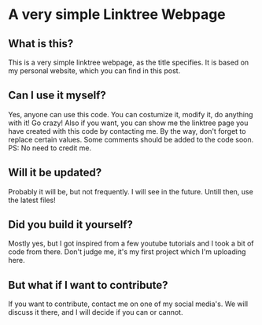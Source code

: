 # A very simple Linktree Webpage

## What is this?

This is a very simple linktree webpage, as the title specifies. It is based on my personal website, which you can find in this post.

## Can I use it myself?

Yes, anyone can use this code. You can costumize it, modify it, do anything with it! Go crazy! Also if you want, you can show me the linktree page you have created with this code by contacting me. By the way, don't forget to replace certain values. Some comments should be added to the code soon.  
PS: No need to credit me.

## Will it be updated?

Probably it will be, but not frequently. I will see in the future. Untill then, use the latest files!

## Did you build it yourself?

Mostly yes, but I got inspired from a few youtube tutorials and I took a bit of code from there. Don't judge me, it's my first project which I'm uploading here.

## But what if I want to contribute?

If you want to contribute, contact me on one of my social media's. We will discuss it there, and I will decide if you can or cannot.
